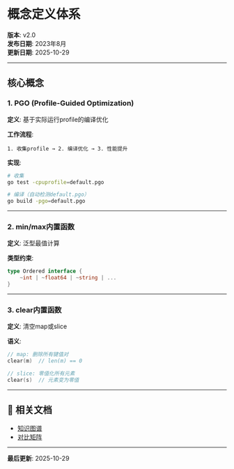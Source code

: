 ﻿# 概念定义体系

**版本**: v2.0  
**发布日期**: 2023年8月  
**更新日期**: 2025-10-29

---

## 核心概念

### 1. PGO (Profile-Guided Optimization)

**定义**: 基于实际运行profile的编译优化

**工作流程**:

```text
1. 收集profile → 2. 编译优化 → 3. 性能提升
```

**实现**:

```bash
# 收集
go test -cpuprofile=default.pgo

# 编译（自动检测default.pgo）
go build -pgo=default.pgo
```

---

### 2. min/max内置函数

**定义**: 泛型最值计算

**类型约束**:

```go
type Ordered interface {
    ~int | ~float64 | ~string | ...
}
```

---

### 3. clear内置函数

**定义**: 清空map或slice

**语义**:

```go
// map: 删除所有键值对
clear(m)  // len(m) == 0

// slice: 零值化所有元素
clear(s)  // 元素变为零值
```

---

## 🔗 相关文档

- [知识图谱](./00-知识图谱.md)
- [对比矩阵](./00-对比矩阵.md)

---

**最后更新**: 2025-10-29
